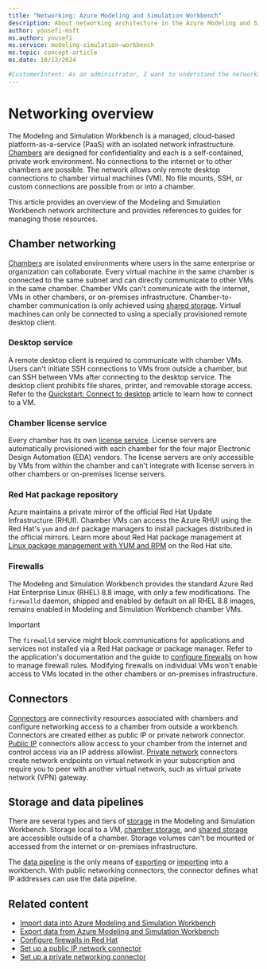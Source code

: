 ```yaml
---
title: "Networking: Azure Modeling and Simulation Workbench"
description: About networking architecture in the Azure Modeling and Simulation Workbench.
author: yousefi-msft
ms.author: yousefi
ms.service: modeling-simulation-workbench
ms.topic: concept-article
ms.date: 10/13/2024

#CustomerIntent: As an administrator, I want to understand the networking architecture and capabilities in Azure Modeling and Simulation Workbench.
---
```


# Networking overview

The Modeling and Simulation Workbench is a managed, cloud-based platform-as-a-service (PaaS) with an isolated network infrastructure. [Chambers](./concept-chamber.md) are designed for confidentiality and each is a self-contained, private work environment. No connections to the internet or to other chambers are possible. The network allows only remote desktop connections to chamber virtual machines (VM). No file mounts, SSH, or custom connections are possible from or into a chamber.

This article provides an overview of the Modeling and Simulation Workbench network architecture and provides references to guides for managing those resources.

## Chamber networking

[Chambers](./concept-chamber.md) are isolated environments where users in the same enterprise or organization can collaborate. Every virtual machine in the same chamber is connected to the same subnet and can directly communicate to other VMs in the same chamber. Chamber VMs can't communicate with the internet, VMs in other chambers, or on-premises infrastructure. Chamber-to-chamber communication is only achieved using [shared storage](./concept-storage.md#workbench-tier-shared-storage). Virtual machines can only be connected to using a specially provisioned remote desktop client.

### Desktop service

A remote desktop client is required to communicate with chamber VMs. Users can't initiate SSH connections to VMs from outside a chamber, but can SSH between VMs after connecting to the desktop service. The desktop client prohibits file shares, printer, and removable storage access. Refer to the [Quickstart: Connect to desktop](quickstart-connect-desktop.md) article to learn how to connect to a VM.

### Chamber license service

Every chamber has its own [license service](./concept-license-service.md). License servers are automatically provisioned with each chamber for the four major Electronic Design Automation (EDA) vendors. The license servers are only accessible by VMs from within the chamber and can't integrate with  license servers in other chambers or on-premises license servers.

### Red Hat package repository

Azure maintains a private mirror of the official Red Hat Update Infrastructure (RHUI). Chamber VMs can access the Azure RHUI using the Red Hat's `yum` and `dnf` package managers to install packages distributed in the official mirrors. Learn more about Red Hat package management at [Linux package management with YUM and RPM](https://www.redhat.com/sysadmin/how-manage-packages) on the Red Hat site.

### Firewalls

The Modeling and Simulation Workbench provides the standard Azure Red Hat Enterprise Linux (RHEL) 8.8 image, with only a few modifications. The `firewalld` daemon, shipped and enabled by default on all RHEL 8.8 images, remains enabled in Modeling and Simulation Workbench chamber VMs.

> [!IMPORTANT]
> The `firewalld` service might block communications for applications and services not installed via a Red Hat package or package manager. Refer to the application's documentation and the guide to [configure firewalls](how-to-guide-configure-firewall-red-hat.md) on how to manage firewall rules. Modifying firewalls on individual VMs won't enable access to VMs located in the other chambers or on-premises infrastructure.

## Connectors

[Connectors](concept-connector.md) are connectivity resources associated with chambers and configure networking access to a chamber from outside a workbench. Connectors are created either as public IP or private network connector. [Public IP](./how-to-guide-public-network.md) connectors allow access to your chamber from the internet and control access via an IP address allowlist.  [Private network](./how-to-guide-private-network.md) connectors create network endpoints on virtual network in your subscription and require you to peer with another virtual network, such as virtual private network (VPN) gateway.

## Storage and data pipelines

There are several types and tiers of [storage](./concept-storage.md) in the Modeling and Simulation Workbench. Storage local to a VM, [chamber storage](./how-to-guide-manage-chamber-storage.md), and [shared storage](./how-to-guide-manage-shared-storage.md) are accessible outside of a chamber. Storage volumes can't be mounted or accessed from the internet or on-premises infrastructure.

The [data pipeline](./concept-data-pipeline.md) is the only means of [exporting](./how-to-guide-download-data.md) or [importing](./how-to-guide-upload-data.md) into a workbench. With public networking connectors, the connector defines what IP addresses can use the data pipeline.  

## Related content

* [Import data into Azure Modeling and Simulation Workbench](how-to-guide-upload-data.md)
* [Export data from Azure Modeling and Simulation Workbench](how-to-guide-download-data.md)
* [Configure firewalls in Red Hat](how-to-guide-configure-firewall-red-hat.md)
* [Set up a public IP network connector](how-to-guide-public-network.md)
* [Set up a private networking connector](how-to-guide-private-network.md)
